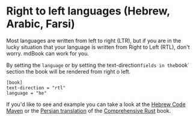 # Right to left languages (Hebrew, Arabic, Farsi)

Most languages are written from left to right (LTR), but if you are in the lucky situation that your language is written from Right to Left (RTL), don't worry. mdBook can work for you.

By setting the `language` or by setting the text-direction` fields in the `book` section the book will be rendered from right o left.


```
[book]
text-direction = "rtl"
language = "he"
```

If you'd like to see and example you can take a look at the [Hebrew Code Maven](https://he.code-maven.com/) or the [Persian translation](https://google.github.io/comprehensive-rust/fa/) of the [Comprehensive Rust](https://google.github.io/comprehensive-rust/)  book.


